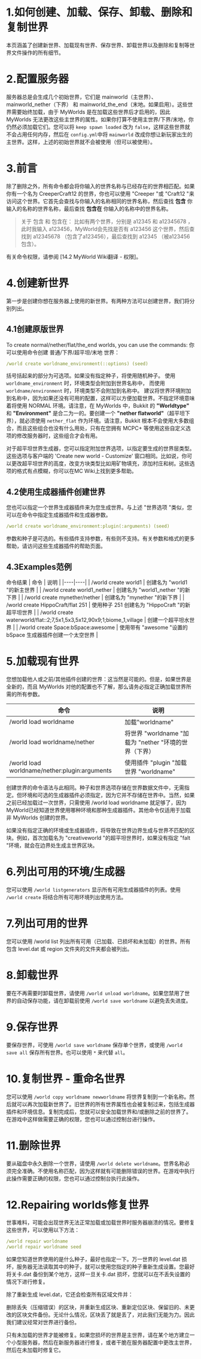 # 1.如何创建、加载、保存、卸载、删除和复制世界
本页涵盖了创建新世界、加载现有世界、保存世界、卸载世界以及删除和复制等世界文件操作的所有细节。

# 2.配置服务器
服务器总是会生成几个初始世界，它们是 mainworld（主世界）、mainworld_nether（下界） 和 mainworld_the_end（末地。如果启用）。这些世界需要始终加载，由于 MyWorlds 是在加载这些世界后才启用的，因此MyWorlds 无法更改这些主世界的属性。如果你打算不使用主世界/下界/末地，你仍然必须加载它们。您可以将 `keep spawn loaded` 改为 `false`，这样这些世界就不会占用任何内存，然后在 `config.yml`中将 `mainworld` 改成你想让新玩家出生的主世界。这样，上述的初始世界就不会被使用（但可以被使用）。

# 3.前言
除了删除之外，所有命令都会将你输入的世界名称与已经存在的世界相匹配。如果你有一个名为 CreeperCraft12 的世界，你也可以使用 "Creeper "或 "Craft12 "来访问这个世界。它首先会查找与你输入的名称相同的世界名称，然后查找 **包含** 你输入的名称的世界名称，最后查找 **包含在** 你输入的名称中的世界名称。
> 关于 包含 和 包含在：
比如有两个世界，分别是 a12345 和 a12345678 ，此时我输入 a123456，MyWorld会先找是否有 a123456 这个世界，然后查找到 a12345678 （包含了a123456），最后查找到 a12345 （被a123456包含）。

有关命令权限，请参阅 [14.2 MyWorld Wiki翻译 - 权限]。

# 4.创建新世界
第一步是创建你想在服务器上使用的新世界。有两种方法可以创建世界，我们将分别列出。

## 4.1创建原版世界
To create normal/nether/flat/the_end worlds, you can use the commands:
你可以使用命令创建 普通/下界/超平坦/末地 世界：
```yml
/world create worldname_environment(::options) (seed)
```


括号括起来的部分为可选项。如果没有指定种子，将使用随机种子。
使用 `worldname_environment` 时，环境类型会附加到世界名称中，
而使用 `worldname/environment` 时，环境类型不会附加到名称中。
建议将世界环境附加到名称中，因为如果还没有可用的配置，这样可以方便加载世界。不指定环境意味着将使用 NORMAL 环境。请注意，在 MyWorlds 中，Bukkit 的 **"Worldtype"** 和 **"Environment"** 是合二为一的。要创建一个 **"nether flatworld"**（超平坦下界），就必须使用 `nether_flat` 作为环境。请注意，Bukkit 根本不会使用大多数组合，而且这些组合也没有什么用处，只有在您拥有 MCPC+ 等使用这些自定义选项的修改服务器时，这些组合才会有用。

对于超平坦世界生成器，您可以指定附加世界选项，以指定要生成的世界层类型。这些选项与客户端的 'Create new world - Customize' 窗口相同。比如说，你可以更改超平坦世界的高度，改变方块类型比如用矿物填充，添加村庄和树。这些选项的格式有点模糊，你可以在MC Wiki上找到更多帮助。

## 4.2使用生成器插件创建世界
您也可以指定一个世界生成器插件来为您生成世界。与上述 "世界选项 "类似，您可以在命令中指定生成器插件和生成器参数。
```yml
/world create worldname_environment:plugin(:arguments) (seed)
```
参数和种子是可选的。有些插件支持参数，有些则不支持。有关参数和格式的更多帮助，请访问这些生成器插件的帮助页面。

## 4.3Examples范例
命令结果
| 命令 | 说明 |
|----|----|
| /world create world1   | 创建名为 "world1 "的新主世界   |
| /world create world1_nether   | 创建名为 "world1_nether "的新下界   |
| /world create mynether/nether   | 创建名为 "mynether "的新下界   |
| /world create HippoCraft/flat 251   | 使用种子 251 创建名为 "HippoCraft "的新超平坦世界   |
| /world create waterworld/flat::2;7,5x1,5x3,5x12,90x9;1;biome_1,village   | 创建一个超平坦水世界   |
| /world create Space:bSpace:awesome   | 使用带有 "awesome "设置的 bSpace 生成器插件创建一个太空世界   |

# 5.加载现有世界
您想加载他人或之前/其他插件创建的世界：这当然是可能的。但是，如果世界是全新的，而且 MyWorlds 对他的配置也不了解，那么请务必指定正确加载世界所需的所有参数。

| 命令 |说明|
|----|--|
| /world load worldname   | 加载"worldname" |
| /world load worldname/nether   | 将世界 "worldname "加载为 "nether "环境的世界（下界） |
| /world load worldname/nether:plugin:arguments   | 使用插件 "plugin "加载世界 "worldname" |
创建世界的命令语法与此相同。种子和世界选项存储在世界数据文件中，无需指定。但环境和可选的生成器插件必须指定，因为它并不存储在世界中。当然，如果之前已经加载过一次世界，只需使用 /world load worldname 就足够了，因为 MyWorld已经知道世界使用哪种环境和那种生成器插件。其他命令仅适用于加载非 MyWorlds 创建的世界。

如果没有指定正确的环境或生成器插件，将导致在世界边界生成与世界不匹配的区块。例如，首次加载名为 "creativeworld "的超平坦世界时，如果没有指定 "falt "环境，就会在边界处生成主世界区块。

# 6.列出可用的环境/生成器
您可以使用 `/world listgenerators` 显示所有可用生成器插件的列表。使用 `/world create` 将结合所有可用环境列出使用方法。

# 7.列出可用的世界
您可以使用 /world list 列出所有可用（已加载、已损坏和未加载）的世界。所有包含 level.dat 或 region 文件夹的文件夹都会被列出。

# 8.卸载世界
要在不再需要时卸载世界，请使用 `/world unload worldname`。如果您禁用了世界的自动保存功能，请在卸载前使用 `/world save worldname` 以避免丢失进度。

# 9.保存世界
要保存世界，可使用 `/world save worldname` 保存单个世界，或使用 `/world save all` 保存所有世界。也可以使用 `*` 来代替 `all`。

# 10.复制世界 - 重命名世界
您可以使用 `/world copy worldname newworldname` 将世界复制到一个新名称。然后就可以再次加载新世界了。旧世界的所有世界属性也会被复制过来，包括生成器插件和环境信息。复制完成后，您就可以安全加载世界和/或删除之前的世界了。在游戏中这样做需要正确的权限，您也可以通过控制台进行操作。

# 11.删除世界
要从磁盘中永久删除一个世界，请使用 `/world delete worldname`。世界名称必须完全准确。不使用名称匹配，因为这样就有可能删除错误的世界。在游戏中执行此操作需要正确的权限，您也可以通过控制台执行此操作。

# 12.Repairing worlds修复世界
世事难料，可能会出现世界无法正常加载或加载世界时服务器崩溃的情况。要修复这些世界，可以使用以下方法：
```yml
/world repair worldname
/world repair worldname seed
```
如果您知道世界使用的是什么种子，最好也指定一下。万一世界的 level.dat 损坏，服务器无法读取其中的种子，就可以使用您指定的种子重新生成设置。您最好将关卡.dat 备份到某个地方，这样一旦关卡.dat 损坏，您就可以在不丢失设置的情况下进行修复。

除了重新生成 level.dat，它还会检查所有区域文件并：

删除丢失（压缩错误）的区块，并重新生成区块、重新定位区块、保留旧的、未更改的区块文件备份。无论什么情况，区块丢了就是丢了，对此我们无能为力。因此我们建议经常对世界进行备份。

只有未加载的世界才能被修复。如果您损坏的世界是主世界，请在某个地方建立一个小型服务器，然后在新服务器进行修复，或者干脆在服务器配置中更改主世界，然后在未加载时修复它。
